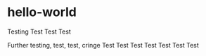 # hello-world
Testing
Test Test Test

Further testing, test, test, cringe
Test Test Test Test Test Test Test
